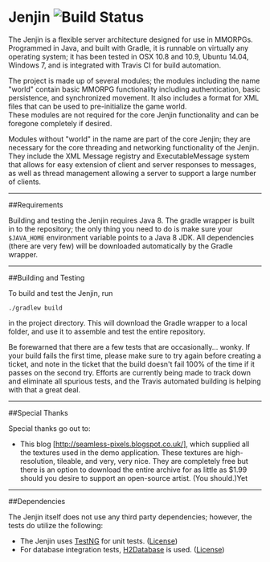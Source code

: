 Jenjin ![Build Status](https://travis-ci.org/floralvikings/jenjin.svg?branch=jenjin-184)
=====

The Jenjin is a flexible server architecture designed for use in MMORPGs.
Programmed in Java, and built with Gradle, it is runnable on virtually any operating
system; it has been tested in OSX 10.8 and 10.9, Ubuntu 14.04, Windows 7, and is integrated
with Travis CI for build automation.

The project is made up of several modules; the modules including the name "world" contain
basic MMORPG functionality including authentication, basic persistence, and synchronized movement.
It also includes a format for XML files that can be used to pre-initialize the game world.  
These modules are not required for the core Jenjin functionality and can be foregone completely if desired.

Modules without "world" in the name are part of the core Jenjin; they are necessary for the
core threading and networking functionality of the Jenjin.  They include the XML Message registry and ExecutableMessage
system that allows for easy extension of client and server responses to messages, as well as thread management
allowing a server to support a large number of clients.

***

##Requirements

Building and testing the Jenjin requires Java 8.  The gradle wrapper is built in to the repository; the only thing
you need to do is make sure your ```$JAVA_HOME``` environment variable points to a Java 8 JDK.  All dependencies (there
are very few) will be downloaded automatically by the Gradle wrapper.

***

##Building and Testing

To build and test the Jenjin, run

`./gradlew build`

in the project directory.  This will download the Gradle wrapper to a local folder, and use it to assemble and test the
entire repository.

Be forewarned that there are a few tests that are occasionally... wonky.  If your build fails the first time, please
make sure to try again before creating a ticket, and note in the ticket that the build doesn't fail 100% of the time
if it passes on the second try.  Efforts are currently being made to track down and eliminate all spurious tests, and
the Travis automated building is helping with that a great deal.

***

##Special Thanks

Special thanks go out to:

* This blog [http://seamless-pixels.blogspot.co.uk/], which supplied all the textures used in the demo application.  These
textures are high-resolution, tileable, and very, very nice.  They are completely free but there is an option to download the entire
archive for as little as $1.99 should you desire to support an open-source artist. (You should.)Yet 

***

##Dependencies

The Jenjin itself does not use any third party dependencies; however, the tests do utilize the following:

* The Jenjin uses [TestNG](http://testng.org/doc/index.html) for unit tests. ([License](http://testng.org/license/))
* For database integration tests, [H2Database](http://h2database.com/html/main.html) is used. ([License](http://h2database.com/html/license.html))
